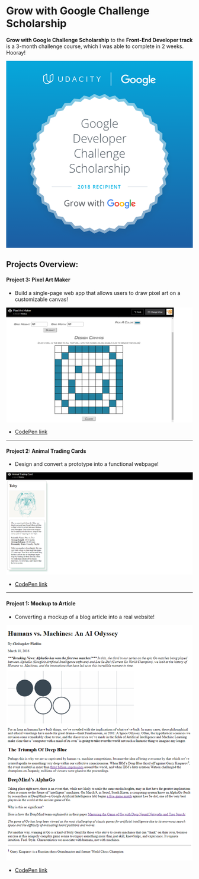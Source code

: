 # Grow with Google Challenge Scholarship

**Grow with Google Challenge Scholarship** to the **Front-End Developer track** is a 3-month challenge course, which I was able to complete in 2 weeks. Hooray!

![screenshot](GrowWithGoogleDeveloperChallengeScholarship.png)

## Projects Overview:

#### Project 3: Pixel Art Maker
- Build a single-page web app that allows users to draw pixel art on a customizable canvas!

![screenshot](Project3-Pixel-Art-Maker/project3-snapshot.png)
- [CodePen link](https://codepen.io/Momothepikachu/full/vpqoqK)
---

#### Project 2: Animal Trading Cards
- Design and convert a prototype into a functional webpage!

![screenshot](Project2-Animal-Trading-Cards-Overview/project2-snapshot.PNG)
- [CodePen link](https://codepen.io/Momothepikachu/full/mpjMQO)
---

#### Project 1: Mockup to Article
- Converting a mockup of a blog article into a real website!

![screenshot](Project1-Mockup-to-Article/project1-snapshot.png)
- [CodePen link](https://codepen.io/Momothepikachu/full/jYKyZB)



